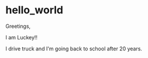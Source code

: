 # hello_world

Greetings,

I am Luckey!!

I drive truck and I'm going back to school after 20 years.
